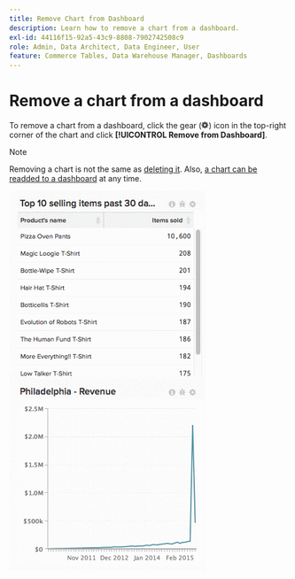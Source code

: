 ```yaml
---
title: Remove Chart from Dashboard
description: Learn how to remove a chart from a dashboard.
exl-id: 44116f15-92a5-43c9-8808-7902742508c9
role: Admin, Data Architect, Data Engineer, User
feature: Commerce Tables, Data Warehouse Manager, Dashboards
---
```

# Remove a chart from a dashboard

To remove a chart from a dashboard, click the gear (![Gear icon](../../assets/gear-icon.png)) icon in the top-right corner of the chart and click **[!UICONTROL Remove from Dashboard]**.

>[!NOTE]
>
>Removing a chart is not the same as [deleting it](../../data-user/dashboards/delete-chart.md). Also, [a chart can be readded to a dashboard](../../data-user/dashboards/add-charts-dashboard.md) at any time.

![remove chart](../../assets/Removing_Charts_from_Dashboards.gif)
